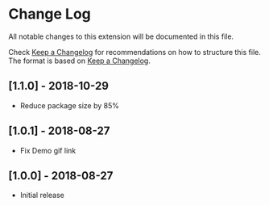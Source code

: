 # Change Log
All notable changes to this extension will be documented in this file.

Check [Keep a Changelog](http://keepachangelog.com/) for recommendations on how to structure this file.
The format is based on [Keep a Changelog](http://keepachangelog.com/).

## [1.1.0] - 2018-10-29
- Reduce package size by 85%

## [1.0.1] - 2018-08-27
- Fix Demo gif link

## [1.0.0] - 2018-08-27
- Initial release
